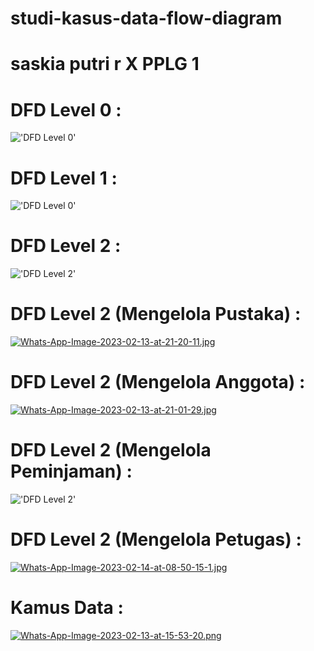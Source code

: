 # studi-kasus-data-flow-diagram
# saskia putri r X PPLG 1
# DFD Level 0 :
!['DFD Level 0'](https://a.top4top.io/p_2600vaiu61.jpeg)
# DFD Level 1 :
!['DFD Level 0'](https://camo.githubusercontent.com/d5b4d50bced8c63392fd24615c73ca34e4e7fd0ad20bd62d9ada792bcc4f9f13/68747470733a2f2f6c2e746f7034746f702e696f2f705f32363031756e36306c302e6a706567)
# DFD Level 2 :
!['DFD Level 2'](https://e.top4top.io/p_2600qu0fn1.jpeg)
# DFD Level 2 (Mengelola Pustaka) :
[![Whats-App-Image-2023-02-13-at-21-20-11.jpg](https://i.postimg.cc/L58Kvb0s/Whats-App-Image-2023-02-13-at-21-20-11.jpg)](https://postimg.cc/G8V5mqR0)
# DFD Level 2 (Mengelola Anggota) :
[![Whats-App-Image-2023-02-13-at-21-01-29.jpg](https://i.postimg.cc/bN0VdT6C/Whats-App-Image-2023-02-13-at-21-01-29.jpg)](https://postimg.cc/0bQ0Bp1D)
# DFD Level 2 (Mengelola Peminjaman) :
!['DFD Level 2'](https://i.top4top.io/p_2600gone91.png)
# DFD Level 2 (Mengelola Petugas) :
[![Whats-App-Image-2023-02-14-at-08-50-15-1.jpg](https://i.postimg.cc/xj4M5SBW/Whats-App-Image-2023-02-14-at-08-50-15-1.jpg)](https://postimg.cc/rz5Dy7VJ)
# Kamus Data :
[![Whats-App-Image-2023-02-13-at-15-53-20.png](https://i.postimg.cc/jSN5zVrQ/Whats-App-Image-2023-02-13-at-15-53-20.png)](https://postimg.cc/JsrML20G)

